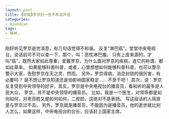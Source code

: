 ```yaml
---
layout: post
title: {转载}罗京的一些不和谐声音
categories:
- Diandian
tags:
- 精神, 
---
```

刚好听见罗京逝世消息，有几句话觉得不和谐。 反复“淋巴癌”，堂堂中央电视台，说话前可不可以查一下，那个，叫：恶性淋巴瘤。 只有上皮来源的，才叫“癌”，既然大家如此尊重，爱戴罗京，为什么面对罗京的疾病，连它的称谓，都如此草率。 如果能够科普科普，或者，心里想想如何能够科普科普，也可以警示警示大家，告慰罗京在天之灵，然而。 另外，罗京得病，消息封锁的很厉害，有必要吗？ 是不想让罗京知道还是怕影响国家稳定…… 不至于吧！ 其次，说：罗京反复受到中央领导的好评，其实，罗京是中央电视台的播音员，看和听的最多是人民大众， 罗京，并不是中央领导的播音员。 比如，我是一个医生，对领导都是如何如何，对老百姓又是如何如何，二皮脸，这绝对不是表扬。 写这段话的人简直是与罗京过不去。 另外，罗京就是播音员，不能因为是播音员，他的逝世就比别人怎么，如果这样，中央电视台的台长，应该赶上国家主席。